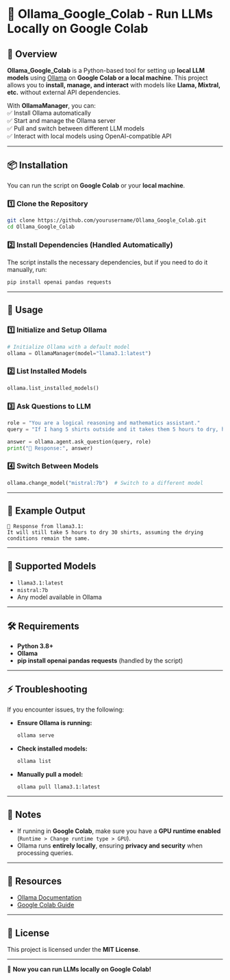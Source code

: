 # 🦙 Ollama_Google_Colab - Run LLMs Locally on Google Colab  

## 🚀 Overview
**Ollama_Google_Colab** is a Python-based tool for setting up **local LLM models** using [Ollama](https://ollama.com/) on **Google Colab or a local machine**. This project allows you to **install, manage, and interact** with models like **Llama, Mixtral, etc.** without external API dependencies.

With **OllamaManager**, you can:  
✅ Install Ollama automatically  
✅ Start and manage the Ollama server  
✅ Pull and switch between different LLM models  
✅ Interact with local models using OpenAI-compatible API  

---

## 📦 Installation
You can run the script on **Google Colab** or your **local machine**.

### 1️⃣ Clone the Repository
```bash
git clone https://github.com/yourusername/Ollama_Google_Colab.git
cd Ollama_Google_Colab
```


### 2️⃣ Install Dependencies (Handled Automatically)
The script installs the necessary dependencies, but if you need to do it manually, run:
```bash
pip install openai pandas requests
```

---

## 🏁 Usage

### 1️⃣ **Initialize and Setup Ollama**
```python
# Initialize Ollama with a default model
ollama = OllamaManager(model="llama3.1:latest")
```

### 2️⃣ **List Installed Models**
```python
ollama.list_installed_models()
```

### 3️⃣ **Ask Questions to LLM**
```python
role = "You are a logical reasoning and mathematics assistant."
query = "If I hang 5 shirts outside and it takes them 5 hours to dry, how long would it take to dry 30 shirts?"

answer = ollama.agent.ask_question(query, role)
print("🧠 Response:", answer)
```

### 4️⃣ **Switch Between Models**
```python
ollama.change_model("mistral:7b")  # Switch to a different model
```


---

## 🧠 Example Output
```
🔹 Response from llama3.1:
It will still take 5 hours to dry 30 shirts, assuming the drying conditions remain the same.
```

---

## 📌 Supported Models
- `llama3.1:latest`
- `mistral:7b`
- Any model available in Ollama

---

## 🛠️ Requirements
- **Python 3.8+**
- **Ollama**
- **pip install openai pandas requests** (handled by the script)

---

## ⚡ Troubleshooting
If you encounter issues, try the following:

- **Ensure Ollama is running:**  
  ```bash
  ollama serve
  ```

- **Check installed models:**  
  ```bash
  ollama list
  ```

- **Manually pull a model:**  
  ```bash
  ollama pull llama3.1:latest
  ```

---

## 📌 Notes
- If running in **Google Colab**, make sure you have a **GPU runtime enabled** (`Runtime > Change runtime type > GPU`).
- Ollama runs **entirely locally**, ensuring **privacy and security** when processing queries.

---

## 🔗 Resources
- [Ollama Documentation](https://ollama.com/)
- [Google Colab Guide](https://colab.research.google.com/)

---

## 📜 License
This project is licensed under the **MIT License**.

---

🎉 **Now you can run LLMs locally on Google Colab!**
